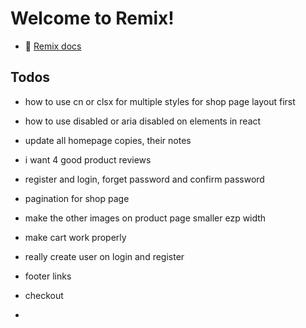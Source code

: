 # Welcome to Remix!

- 📖 [Remix docs](https://remix.run/docs)

## Todos
- how to use cn or clsx for multiple styles for shop page layout first
- how to use disabled or aria disabled on elements in react


- update all homepage copies, their notes
- i want 4 good product reviews

- register and login, forget password and confirm password
- pagination for shop page
- make the other images on product page smaller ezp width
- make cart work properly
- really create user on login and register
- footer links

- checkout
- 